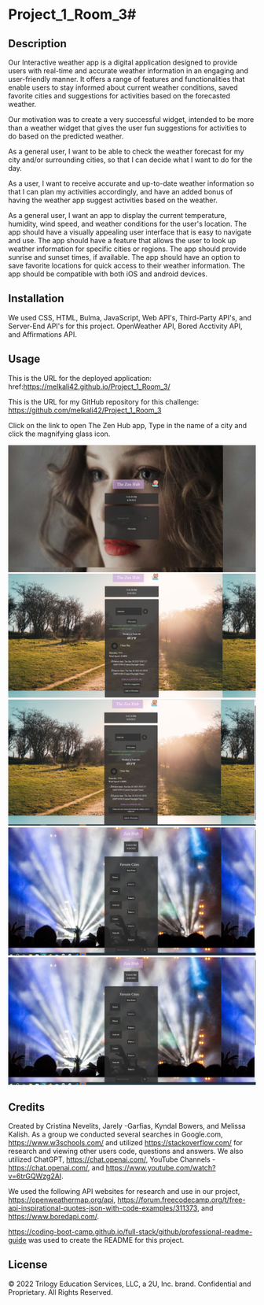 # Project_1_Room_3# <The Zen Hub>

## Description

Our Interactive weather app is a digital application designed to provide users with real-time and accurate weather information in an engaging and user-friendly manner. It offers a range of features and functionalities that enable users to stay informed about current weather conditions, saved favorite cities and suggestions for activities based on the forecasted weather. 

Our motivation was to create a very successful widget, intended to be more than a weather widget that gives the user fun suggestions for activities to do based on the predicted weather. 

As a general  user, I want to be able to check the weather forecast for my city and/or surrounding cities, so that I can decide what I want to do for the day. 

As a user, I want to receive accurate and up-to-date weather information so that I can plan my activities accordingly, and have an added bonus of having the weather app suggest activities based on the weather. 

As a general user, I want an app to display the current temperature, humidity, wind speed, and weather conditions for the user's location. The app should have a visually appealing user interface that is easy to navigate and use. The app should have a feature that allows the user to look up weather information for specific cities or regions. The app should provide sunrise and sunset times, if available. The app should have an option to save favorite locations for quick access to their weather information. The app should be compatible with both iOS and android devices. 

## Installation

We used CSS, HTML, Bulma, JavaScript, Web API's, Third-Party API's, and Server-End API's for this project. 
OpenWeather API, Bored Acctivity API, and Affirmations API. 



## Usage
This is the URL for the deployed application: href:https://melkali42.github.io/Project_1_Room_3/

This is the URL for my GitHub repository for this challenge: https://github.com/melkali42/Project_1_Room_3

Click on the link to open The Zen Hub app, Type in the name of a city and click the magnifying glass icon. 

![Screenshot1](https://github.com/melkali42/Project_1_Room_3/blob/DEVELOP/images/Zen%20Hub%201.PNG)
![Screenshot2](https://github.com/melkali42/Project_1_Room_3/blob/DEVELOP/images/Zen%20Hub%202.PNG)
![Screenshot3](https://github.com/melkali42/Project_1_Room_3/blob/DEVELOP/images/Zen%20Hub%203.PNG)
![Screenshot4](https://github.com/melkali42/Project_1_Room_3/blob/DEVELOP/images/Zen%20Hub%204.PNG)
![Screenshot5](https://github.com/melkali42/Project_1_Room_3/blob/DEVELOP/images/Zen%20Hub%204.PNG)
    
  

## Credits

Created by Cristina Nevelits, Jarely -Garfias, Kyndal Bowers, and Melissa Kalish. As a group we conducted several searches in Google.com, https://www.w3schools.com/ and utilized https://stackoverflow.com/ for research and viewing other users code, questions and answers. We also utilized ChatGPT, https://chat.openai.com/, YouTube Channels - https://chat.openai.com/, and https://www.youtube.com/watch?v=6trGQWzg2AI. 

We used the following API websites for research and use in our project, https://openweathermap.org/api, https://forum.freecodecamp.org/t/free-api-inspirational-quotes-json-with-code-examples/311373, and https://www.boredapi.com/. 

 https://coding-boot-camp.github.io/full-stack/github/professional-readme-guide was used to create the README for this project.

## License

© 2022 Trilogy Education Services, LLC, a 2U, Inc. brand. Confidential and Proprietary. All Rights Reserved.

